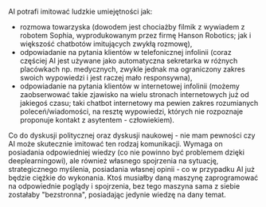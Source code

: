 AI potrafi imitować ludzkie umiejętności jak:
- rozmowa towarzyska (dowodem jest chociażby filmik z wywiadem z robotem Sophia, wyprodukowanym przez firmę Hanson Robotics; jak i większość chatbotów imitujących zwykłą rozmowę),
- odpowiadanie na pytania klientów w telefonicznej infolinii (coraz częściej AI jest używane jako automatyczna sekretarka w różnych placówkach np. medycznych, zwykle jednak ma ograniczony zakres swoich wypowiedzi i jest raczej mało responsywna),
- odpowiadanie na pytania klientów w internetowej infolinii (możemy zaobserwować takie zjawisko na wielu stronach internetowych już od jakiegoś czasu; taki chatbot internetowy ma pewien zakres rozumianych poleceń/wiadomości, na resztę wypowiedzi, których nie rozpoznaje proponuje kontakt z asytentem - człowiekiem).

Co do dyskusji politycznej oraz dyskusji naukowej - nie mam pewności czy AI może skutecznie imitować ten rodzaj komunikacji. Wymaga on posiadania odpowiedniej wiedzy (co nie powinno być problemem dzięki deeplearningowi), ale również własnego spojrzenia na sytuację, strategicznego myślenia, posiadania własnej opinii - co w przypadku AI już będzie ciężkie do wykonania. Ktoś musiałby daną maszynę zaprogramować na odpowiednie poglądy i spojrzenia, bez tego maszyna sama z siebie zostałaby "bezstronna", posiadając jedynie wiedzę na dany temat.
